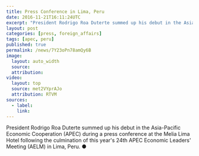 ```yaml
---
title: Press Conference in Lima, Peru
date: 2016-11-21T16:11:24UTC
excerpt: "President Rodrigo Roa Duterte summed up his debut in the Asia-Pacific Economic Cooperation during a press conference at the Melia Lima Hotel in Lima, Peru on 20 November 2016 after the APEC Economic Leaders' Meeting."
layout: post
categories: [press, foreign_affairs]
tags: [apec, peru]
published: true
permalink: /news/7Y23oPn78amQy6B
image:
  layout: auto_width
  source: 
  attribution: 
video:
  layout: top
  source: met2VYprAJo
  attribution: RTVM
sources:
  - label:
    link:
---
```


President Rodrigo Roa Duterte summed up his debut in the Asia-Pacific Economic Cooperation (APEC) during a press conference at the Melia Lima Hotel following the culmination of this year's 24th APEC Economic Leaders' Meeting (AELM) in Lima, Peru.
&#x25cf;
